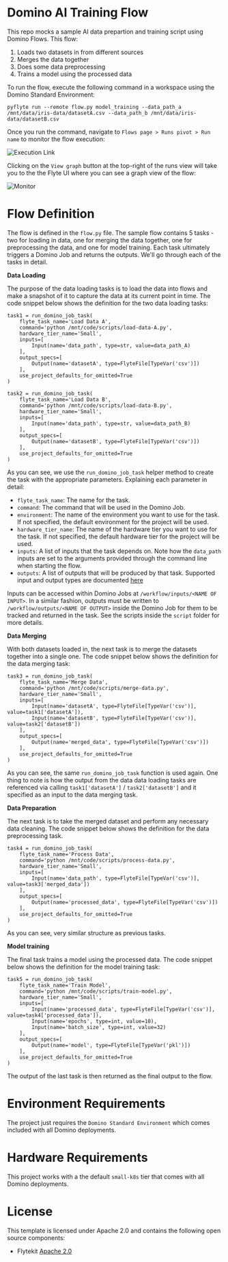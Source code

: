 # Domino AI Training Flow

This repo mocks a sample AI data prepartion and training script using Domino Flows. This flow:

1. Loads two datasets in from different sources
2. Merges the data together
3. Does some data preprocessing
4. Trains a model using the processed data

To run the flow, execute the following command in a workspace using the Domino Standard Environment: 

```
pyflyte run --remote flow.py model_training --data_path_a /mnt/data/iris-data/datasetA.csv --data_path_b /mnt/data/iris-data/datasetB.csv
```

Once you run the command, navigate to `Flows page > Runs pivot > Run name` to monitor the flow execution:

![Execution Link](https://github.com/ddl-jwu/domino-ai-flows/blob/00f667768b18e28985aeda8721ca8e1b8c92a9c4/screenshots/run.png?raw=true)

Clicking on the `View graph` button at the top-right of the runs view will take you to the the Flyte UI where you can see a graph view of the flow:

![Monitor](https://github.com/ddl-jwu/domino-ai-flows/blob/00f667768b18e28985aeda8721ca8e1b8c92a9c4/screenshots/graph.png?raw=true)

# Flow Definition

The flow is defined in the `flow.py` file. The sample flow contains 5 tasks - two for loading in data, one for merging the data together, one for preprocessing the data, and one for model training. Each task ultimately triggers a Domino Job and returns the outputs. We'll go through each of the tasks in detail.

**Data Loading**

The purpose of the data loading tasks is to load the data into flows and make a snapshot of it to capture the data at its current point in time. The code snippet below shows the definition for the two data loading tasks:

```
task1 = run_domino_job_task(
    flyte_task_name='Load Data A',
    command='python /mnt/code/scripts/load-data-A.py',
    hardware_tier_name='Small',
    inputs=[
        Input(name='data_path', type=str, value=data_path_A)
    ],
    output_specs=[
        Output(name='datasetA', type=FlyteFile[TypeVar('csv')])
    ],
    use_project_defaults_for_omitted=True
)

task2 = run_domino_job_task(
    flyte_task_name='Load Data B',
    command='python /mnt/code/scripts/load-data-B.py',
    hardware_tier_name='Small',
    inputs=[
        Input(name='data_path', type=str, value=data_path_B)
    ],
    output_specs=[
        Output(name='datasetB', type=FlyteFile[TypeVar('csv')])
    ],
    use_project_defaults_for_omitted=True
)
```

As you can see, we use the `run_domino_job_task` helper method to create the task with the appropriate parameters. Explaining each parameter in detail:

- `flyte_task_name`: The name for the task.
- `command`: The command that will be used in the Domino Job.
- `environment`: The name of the environment you want to use for the task. If not specified, the default environment for the project will be used. 
- `hardware_tier_name`: The name of the hardware tier you want to use for the task. If not specified, the default hardware tier for the project will be used.
- `inputs`: A list of inputs that the task depends on. Note how the `data_path` inputs are set to the arguments provided through the command line when starting the flow.
- `outputs`: A list of outputs that will be produced by that task. Supported input and output types are documented [here](https://docs.flyte.org/en/latest/user_guide/data_types_and_io/index.html)

Inputs can be accessed within Domino Jobs at `/workflow/inputs/<NAME OF INPUT>`. In a similar fashion, outputs must be written to `/workflow/outputs/<NAME OF OUTPUT>` inside the Domino Job for them to be tracked and returned in the task. See the scripts inside the `script` folder for more details.

**Data Merging**

With both datasets loaded in, the next task is to merge the datasets together into a single one. The code snippet below shows the definition for the data merging task:

```
task3 = run_domino_job_task(
    flyte_task_name='Merge Data',
    command='python /mnt/code/scripts/merge-data.py',
    hardware_tier_name='Small',
    inputs=[
        Input(name='datasetA', type=FlyteFile[TypeVar('csv')], value=task1['datasetA']),
        Input(name='datasetB', type=FlyteFile[TypeVar('csv')], value=task2['datasetB'])
    ],
    output_specs=[
        Output(name='merged_data', type=FlyteFile[TypeVar('csv')])
    ],
    use_project_defaults_for_omitted=True
)
```

As you can see, the same `run_domino_job_task` function is used again. One thing to note is how the output from the data data loading tasks are referenced via calling `task1['datasetA']` / `task2['datasetB']` and it specified as an input to the data merging task.

**Data Preparation**

The next task is to take the merged dataset and perform any necessary data cleaning. The code snippet below shows the definition for the data preprocessing task. 

```
task4 = run_domino_job_task(
    flyte_task_name='Process Data',
    command='python /mnt/code/scripts/process-data.py',
    hardware_tier_name='Small',
    inputs=[
        Input(name='data_path', type=FlyteFile[TypeVar('csv')], value=task3['merged_data'])
    ],
    output_specs=[
        Output(name='processed_data', type=FlyteFile[TypeVar('csv')])
    ],
    use_project_defaults_for_omitted=True
)
```

As you can see, very similar structure as previous tasks.

**Model training**

The final task trains a model using the processed data. The code snippet below shows the definition for the model training task:

```
task5 = run_domino_job_task(
    flyte_task_name='Train Model',
    command='python /mnt/code/scripts/train-model.py',
    hardware_tier_name='Small',
    inputs=[
        Input(name='processed_data', type=FlyteFile[TypeVar('csv')], value=task4['processed_data']),
        Input(name='epochs', type=int, value=10),
        Input(name='batch_size', type=int, value=32)
    ],
    output_specs=[
        Output(name='model', type=FlyteFile[TypeVar('pkl')])
    ],
    use_project_defaults_for_omitted=True
)
```

The output of the last task is then returned as the final output to the flow. 

# Environment Requirements

The project just requires the `Domino Standard Environment` which comes included with all Domino deployments.

# Hardware Requirements

This project works with a the default `small-k8s` tier that comes with all Domino deployments.

# License
This template is licensed under Apache 2.0 and contains the following open source components: 

* Flytekit [Apache 2.0](https://github.com/flyteorg/flytekit/blob/master/LICENSE)

